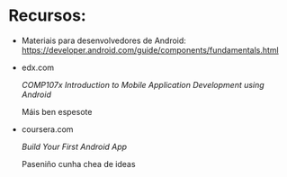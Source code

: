 # Recursos:
* Materiais para desenvolvedores de Android:
https://developer.android.com/guide/components/fundamentals.html

* edx.com

  _COMP107x Introduction to Mobile Application Development using Android_

    Máis ben espesote

* coursera.com

  _Build Your First Android App_
  
    Paseniño cunha chea de ideas

